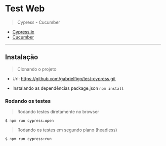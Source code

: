 # Test Web

> Cypress - Cucumber

- [Cypress.io](https://www.cypress.io/)
- [Cucumber](https://cucumber.io/)

---

## Instalação

> Clonando o projeto
 - Url: https://github.com/gabrielfign/test-cypress.git

- Instalando as dependências package.json
`npm install`

### Rodando os testes

> Rodando testes diretamente no browser

```shell
$ npm run cypress:open
```

> Rodando os testes em segundo plano (headless)

```shell
$ npm run cypress:run
```
